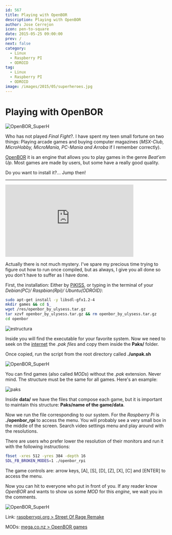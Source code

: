 ```yaml
---
id: 567
title: Playing with OpenBOR
description: Playing with OpenBOR
author: Jose Cerrejon
icon: pen-to-square
date: 2015-05-25 09:00:00
prev: /
next: false
category:
  - Linux
  - Raspberry PI
  - ODROID
tag:
  - Linux
  - Raspberry PI
  - ODROID
image: /images/2015/05/superheroes.jpg
---
```


# Playing with OpenBOR

![OpenBOR_SuperH](/images/2015/05/superheroes.jpg)

Who has not played *Final Fight*?. I have spent my teen small fortune on two things: Playing arcade games and buying computer magazines (*MSX-Club, MicroHobby, MicroMan&iacute;a, PC-Mania and Arroba* if I remember correctly).

[OpenBOR](http://sourceforge.net/projects/openbor/) it is an engine that allows you to play games in the genre *Beat'em Up*. Most games are made by users, but some have a really good quality.

Do you want to install it?... Jump then!

- - -
<iframe width="400" height="225" src="https://www.youtube.com/embed/blVl0_osHHc?rel=0&amp;controls=0" frameborder="0" allowfullscreen></iframe>

Actually there is not much mystery. I've spare my precious time trying to figure out how to run once compiled, but as always, I give you all done so you don't have to suffer as I have done.

First, the installation: Either by [PiKISS](https://github.com/jmcerrejon/PiKISS), or typing in the terminal of your *Debian(PC)/ Raspbian(Rpi)/ Ubuntu(ODROID)*:

```bash
sudo apt-get install -y libsdl-gfx1.2-4
mkdir games && cd $_
wget /res/openbor_by_ulysess.tar.gz
tar xzvf openbor_by_ulysess.tar.gz && rm openbor_by_ulysess.tar.gz
cd openbor
```

![estructura](/images/2015/05/openbor_structure.png)

Inside you will find the executable for your favorite system. Now we need to seek on the [internet](https://mega.co.nz/#F!4xMgTDTA!bnfrA4RapYRvS31jSak3IQ) the *.pak files* and copy them inside the **Paks/** folder.

Once copied, run the script from the root directory called **./unpak.sh**

![OpenBOR_SuperH](/images/2015/05/seyia.jpg)

You can find games (also called *MODs*) without the *.pak* extension. Never mind. The structure  must be the same for all games. Here's an example:

![paks](/images/2015/05/pak_structure.png)

Inside **data/** we have the files that compose each game, but it is important to maintain this structure: **Paks/name of the game/data**.

Now we run the file corresponding to our system. For the *Raspberry Pi* is **./openbor_rpi** to access the menu. You will probably see a very small box in the middle of the screen. Search video settings menu and play around with the resolutions.

There are users who prefer lower the resolution of their monitors and run it with the following instructions:

```bash
fbset -xres 512 -yres 384 -depth 16
SDL_FB_BROKEN_MODES=1 ./openbor_rpi
```

The game controls are: arrow keys, [A], [S], [D], [Z], [X], [C] and [ENTER] to access the menu.

Now you can hit to everyone who put in front of you. If any reader know *OpenBOR* and wants to show us some *MOD* for this *engine*, we wait you in the comments.

![OpenBOR_SuperH](/images/2015/05/heman.jpg)

Link: [raspberrypi.org > Street Of Rage Remake](https://www.raspberrypi.org/forums/viewtopic.php?f=78&t=26859&sid=d78d6f6af03fcd57177ac469c5a8ec96)

MODs: [mega.co.nz > OpenBOR games](https://mega.co.nz/#F!4xMgTDTA!bnfrA4RapYRvS31jSak3IQ)
